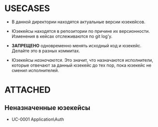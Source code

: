 USECASES
========

- В данной директории находятся актуальные версии юзекейсов.

- Юзекейсы находятся в репозитории по причине их версионности. Изменения в кейсах отслеживаются по git log'у.

- **ЗАПРЕЩЕНО** одновременно менять исходный код и юзекейс. Делайте это в разных коммитах.

- Юзекейсы *назначаются*. Это значит, что назначаются исполнители, которые отвечают за данный юзекейс до тех пор, пока юзекейс не сменил исполнителей.

ATTACHED
========

Неназначенные юзекейсы
----------------------

- UC-0001 Application\Auth